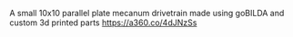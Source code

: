 A small 10x10 parallel plate mecanum drivetrain made using goBILDA and custom 3d printed parts
https://a360.co/4dJNzSs
